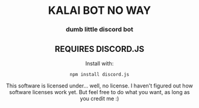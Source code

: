 <div align="center">

# KALAI BOT NO WAY
### dumb little discord bot

## REQUIRES DISCORD.JS
Install with:
```
npm install discord.js
```
This software is licensed under... well, no license. I haven't figured out how software licenses work yet. But feel free to do what you want, as long as you credit me :)
</div>